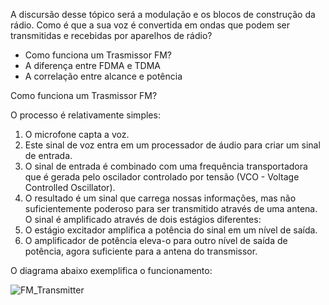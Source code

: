 A discursão desse tópico será a modulação e os blocos de construção da rádio. Como é que a sua voz é convertida em ondas que podem ser transmitidas e recebidas por aparelhos de rádio?

  - Como funciona um Trasmissor FM?
  - A diferença entre FDMA e TDMA
  - A correlação entre alcance e potência

Como funciona um Trasmissor FM?

O processo é relativamente simples:

1) O microfone capta a voz.
2) Este sinal de voz entra em um processador de áudio para criar um sinal de entrada.
3) O sinal de entrada é combinado com uma frequência transportadora que é gerada pelo oscilador controlado por tensão (VCO - Voltage
Controlled Oscillator).
4) O resultado é um sinal que carrega nossas informações, mas não suficientemente poderoso para ser transmitido através de uma antena. O sinal é amplificado através de dois estágios diferentes:
5) O estágio excitador amplifica a potência do sinal em um nível de saída.
6) O amplificador de potência eleva-o para outro nível de saída de potência, agora suficiente para a antena do transmissor.

O diagrama abaixo exemplifica o funcionamento:

![FM_Transmitter](https://user-images.githubusercontent.com/95552879/179834793-2f350e0b-292e-4d10-abcd-cf8ddee4e565.jpeg)
